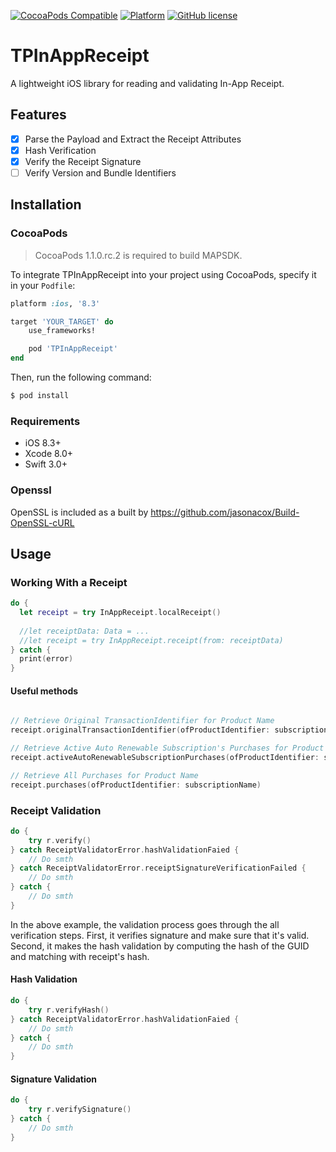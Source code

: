 [![CocoaPods Compatible](https://img.shields.io/cocoapods/v/TPInAppReceipt.svg)](https://img.shields.io/cocoapods/v/TPInAppReceipt.svg)
[![Platform](https://img.shields.io/cocoapods/p/TPInAppReceipt.svg?style=flat)]()
[![GitHub license](https://img.shields.io/badge/license-MIT-blue.svg)](https://raw.githubusercontent.com/tikhop/TPInAppReceipt/master/LICENSE)
# TPInAppReceipt

A lightweight iOS library for reading and validating In-App Receipt.

## Features

- [x] Parse the Payload and Extract the Receipt Attributes
- [x] Hash Verification
- [x] Verify the Receipt Signature
- [ ] Verify Version and Bundle Identifiers

Installation
------------

### CocoaPods

> CocoaPods 1.1.0.rc.2 is required to build MAPSDK.

To integrate TPInAppReceipt into your project using CocoaPods, specify it in your `Podfile`:

```ruby
platform :ios, '8.3'

target 'YOUR_TARGET' do
    use_frameworks!

    pod 'TPInAppReceipt'
end

```

Then, run the following command:

```bash
$ pod install
```

### Requirements

- iOS 8.3+
- Xcode 8.0+
- Swift 3.0+

### Openssl

OpenSSL is included as a built by https://github.com/jasonacox/Build-OpenSSL-cURL

Usage
-------------

### Working With a Receipt

```swift
do {
  let receipt = try InAppReceipt.localReceipt() 
  
  //let receiptData: Data = ...
  //let receipt = try InAppReceipt.receipt(from: receiptData)
} catch {
  print(error)
}
```

#### Useful methods

```swift

// Retrieve Original TransactionIdentifier for Product Name
receipt.originalTransactionIdentifier(ofProductIdentifier: subscriptionName)

// Retrieve Active Auto Renewable Subscription's Purchases for Product Name and Specific Date
receipt.activeAutoRenewableSubscriptionPurchases(ofProductIdentifier: subscriptionName, forDate: Date())

// Retrieve All Purchases for Product Name
receipt.purchases(ofProductIdentifier: subscriptionName)

```

### Receipt Validation

```swift
do {
    try r.verify()
} catch ReceiptValidatorError.hashValidationFaied {
    // Do smth
} catch ReceiptValidatorError.receiptSignatureVerificationFailed {
    // Do smth
} catch {
    // Do smth
}
```

In the above example, the validation process goes through the all verification steps. First, it verifies signature and make sure that it's valid. Second, it makes the hash validation by computing the hash of the GUID and matching with receipt's hash.

#### Hash Validation

```swift
do {
    try r.verifyHash()
} catch ReceiptValidatorError.hashValidationFaied {
    // Do smth
} catch {
    // Do smth
}
```

#### Signature Validation

```swift
do {
    try r.verifySignature()
} catch {
    // Do smth
}
```
